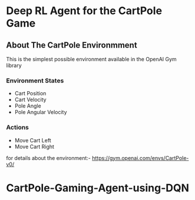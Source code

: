 # Deep RL Agent for the CartPole Game

## About The CartPole Environmment

This is the simplest possible environment available in the OpenAI Gym library

### Environment States

- Cart Position
- Cart Velocity
- Pole Angle
- Pole Angular Velocity

### Actions

- Move Cart Left
- Move Cart Right

 for details about the environment:- https://gym.openai.com/envs/CartPole-v0/
 
 # CartPole-Gaming-Agent-using-DQN
